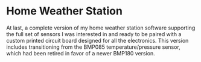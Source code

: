 Home Weather Station
===============

At last, a complete version of my home weather station software supporting
the full set of sensors I was interested in and ready to be paired with a
custom printed circuit board designed for all the electronics. This version
includes transitioning from the BMP085 temperature/pressure sensor, which
had been retired in favor of a newer BMP180 version.
